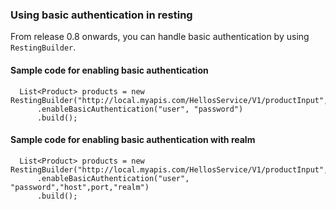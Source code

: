 ### Using basic authentication in resting ###

From release 0.8 onwards, you can handle basic authentication by using `RestingBuilder`.


#### Sample code for enabling basic authentication ####
```
  List<Product> products = new RestingBuilder("http://local.myapis.com/HellosService/V1/productInput",Product.class)
      .enableBasicAuthentication("user", "password")
      .build();
```


#### Sample code for enabling basic authentication with realm ####
```
  List<Product> products = new RestingBuilder("http://local.myapis.com/HellosService/V1/productInput",Product.class)
      .enableBasicAuthentication("user", "password","host",port,"realm")
      .build();
```